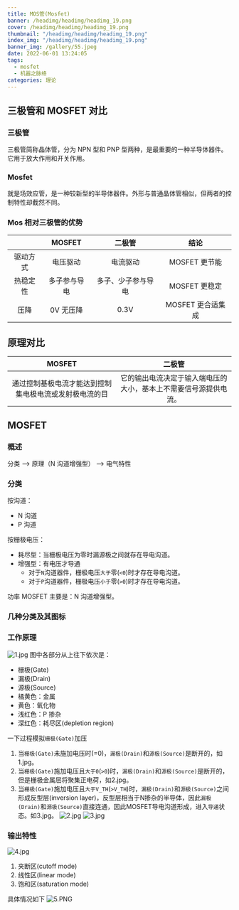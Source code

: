 ```yaml
---
title: MOS管(Mosfet)
banner: /headimg/headimg/headimg_19.png
cover: /headimg/headimg/headimg_19.png
thumbnail: "/headimg/headimg/headimg_19.png"
index_img: "/headimg/headimg/headimg_19.png"
banner_img: /gallery/55.jpeg
date: 2022-06-01 13:24:05
tags:
  - mosfet
  - 机器之脉络
categories: 理论
---
```


## 三极管和 MOSFET 对比

### 三极管

三极管简称晶体管，分为 NPN 型和 PNP 型两种，是最重要的一种半导体器件。它用于放大作用和开关作用。

### Mosfet

就是场效应管，是一种较新型的半导体器件。外形与普通晶体管相似，但两者的控制特性却截然不同。

### Mos 相对三极管的优势

|          |    MOSFET    |       二极管       |       结论        |
| :------: | :----------: | :----------------: | :---------------: |
| 驱动方式 |   电压驱动   |      电流驱动      |   MOSFET 更节能   |
| 热稳定性 | 多子参与导电 | 多子、少子参与导电 |   MOSFET 更稳定   |
|   压降   |  0V 无压降   |        0.3V        | MOSFET 更合适集成 |

## 原理对比

|                         MOSFET                         |                              二极管                              |
| :----------------------------------------------------: | :--------------------------------------------------------------: |
| 通过控制基极电流才能达到控制集电极电流或发射极电流的目 | 它的输出电流决定于输入端电压的大小，基本上不需要信号源提供电流。 |

## MOSFET

### 概述

分类 --> 原理（N 沟道增强型） --> 电气特性

### 分类

按沟道：

- N 沟道
- P 沟道

按栅极电压：

- 耗尽型：当栅极电压为零时漏源极之间就存在导电沟道。
- 增强型：有电压才导通
  - 对于`N`沟道器件，栅极电压`大于`零(`<0`)时才存在导电沟道。
  - 对于`P`沟道器件，栅极电压`小于`零(`>0`)时才存在导电沟道。

功率 MOSFET 主要是：N 沟道增强型。

### 几种分类及其图标



### 工作原理

![1.jpg](1.jpg)
图中各部分从上往下依次是：

- 栅极(Gate)
- 漏极(Drain)
- 源极(Source)
- 橘黄色：金属
- 黄色：氧化物
- 浅红色：P 掺杂
- 深红色：耗尽区(depletion region)

一下过程模拟`栅极(Gate)`加压

1. 当`栅极(Gate)`未施加电压时(=0)，`漏极(Drain)`和`源极(Source)`是断开的，如1.jpg。
2. 当`栅极(Gate)`施加电压且`大于0`(`>0`)时，`漏极(Drain)`和`源极(Source)`是断开的，但是栅极金属层将聚集正电荷，如2.jpg。
3. 当`栅极(Gate)`施加电压且`大于V_TH`(`>V_TH`)时，`漏极(Drain)`和`源极(Source)`之间形成反型层(inversion layer)，反型层相当于N掺杂的半导体，因此`漏极(Drain)`和`源极(Source)`直接连通，因此MOSFET导电沟道形成，进入`导通`状态。如3.jpg。
![2.jpg](2.jpg)
![3.jpg](3.jpg)
### 输出特性

![4.jpg](4.jpg)

1. 夹断区(cutoff mode)
2. 线性区(linear mode)
3. 饱和区(saturation mode)

具体情况如下
![5.PNG](5.PNG)